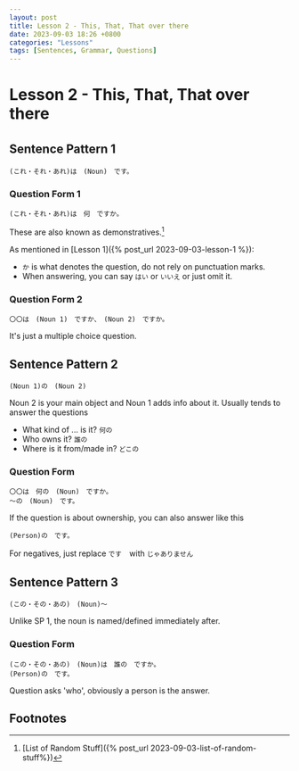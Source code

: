 ```yaml
---
layout: post
title: Lesson 2 - This, That, That over there
date: 2023-09-03 18:26 +0800
categories: "Lessons"
tags: [Sentences, Grammar, Questions]
---
```


# Lesson 2 - This, That, That over there

## Sentence Pattern 1　
```
(これ・それ・あれ)は　(Noun)　です。
```
### Question Form 1
```
(これ・それ・あれ)は　何　ですか。
```
These are also known as demonstratives.[^fn1]

As mentioned in [Lesson 1]({% post_url 2023-09-03-lesson-1 %}):
* `か` is what denotes the question, do not rely on punctuation marks.
* When answering, you can say `はい` or `いいえ` or just omit it.

### Question Form 2
```
〇〇は　(Noun 1)　ですか、　(Noun 2)　ですか。
```
It's just a multiple choice question.

## Sentence Pattern 2
```
(Noun 1)の　(Noun 2)
```
Noun 2 is your main object and Noun 1 adds info about it. Usually tends to answer the questions
* What kind of ... is it? `何の`
* Who owns it? `誰の`
* Where is it from/made in? `どこの`

### Question Form
```
〇〇は　何の　(Noun)　ですか。
〜の　(Noun)　です。
```

If the question is about ownership, you can also answer like this
```
(Person)の　です。
```
For negatives, just replace `です`　with `じゃありません`

## Sentence Pattern 3
```
(この・その・あの)　(Noun)〜
```
Unlike SP 1, the noun is named/defined immediately after.

### Question Form
```
(この・その・あの)　(Noun)は　誰の　ですか。
(Person)の　です。
```
Question asks 'who', obviously a person is the answer.

## Footnotes
[^fn1]: [List of Random Stuff]({% post_url 2023-09-03-list-of-random-stuff%})